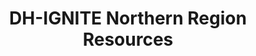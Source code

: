 ---
widget: hero
headless: true
weight: 10
title: | 
  DH-IGNITE Northern Region Resources 
  
  <br>

hero_media: 
design:
  background:
    color: '#1a2f69'
    text_color_light: true

cta_alt:
  url: 
  label: 
  icon_pack: 
  icon: 

cta_note:
  label: |
    __Dates:__ 15 - 17 April 2024

    __Venue:__ Protea Hotel The Ranch Resort, Polokwane
    
    __Invited institutions:__  UL, UNIVEN, UMP
---